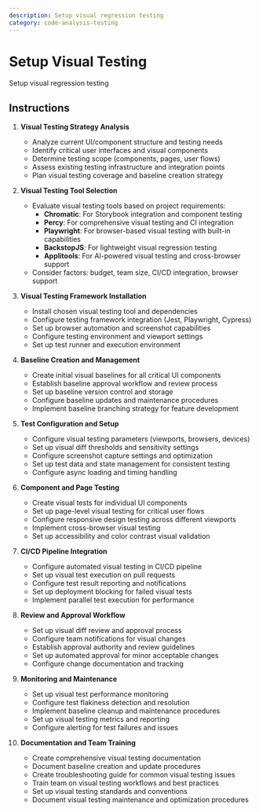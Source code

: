 ```yaml
---
description: Setup visual regression testing
category: code-analysis-testing
---
```


# Setup Visual Testing

Setup visual regression testing

## Instructions

1. **Visual Testing Strategy Analysis**
   - Analyze current UI/component structure and testing needs
   - Identify critical user interfaces and visual components
   - Determine testing scope (components, pages, user flows)
   - Assess existing testing infrastructure and integration points
   - Plan visual testing coverage and baseline creation strategy

2. **Visual Testing Tool Selection**
   - Evaluate visual testing tools based on project requirements:
     - **Chromatic**: For Storybook integration and component testing
     - **Percy**: For comprehensive visual testing and CI integration
     - **Playwright**: For browser-based visual testing with built-in capabilities
     - **BackstopJS**: For lightweight visual regression testing
     - **Applitools**: For AI-powered visual testing and cross-browser support
   - Consider factors: budget, team size, CI/CD integration, browser support

3. **Visual Testing Framework Installation**
   - Install chosen visual testing tool and dependencies
   - Configure testing framework integration (Jest, Playwright, Cypress)
   - Set up browser automation and screenshot capabilities
   - Configure testing environment and viewport settings
   - Set up test runner and execution environment

4. **Baseline Creation and Management**
   - Create initial visual baselines for all critical UI components
   - Establish baseline approval workflow and review process
   - Set up baseline version control and storage
   - Configure baseline updates and maintenance procedures
   - Implement baseline branching strategy for feature development

5. **Test Configuration and Setup**
   - Configure visual testing parameters (viewports, browsers, devices)
   - Set up visual diff thresholds and sensitivity settings
   - Configure screenshot capture settings and optimization
   - Set up test data and state management for consistent testing
   - Configure async loading and timing handling

6. **Component and Page Testing**
   - Create visual tests for individual UI components
   - Set up page-level visual testing for critical user flows
   - Configure responsive design testing across different viewports
   - Implement cross-browser visual testing
   - Set up accessibility and color contrast visual validation

7. **CI/CD Pipeline Integration**
   - Configure automated visual testing in CI/CD pipeline
   - Set up visual test execution on pull requests
   - Configure test result reporting and notifications
   - Set up deployment blocking for failed visual tests
   - Implement parallel test execution for performance

8. **Review and Approval Workflow**
   - Set up visual diff review and approval process
   - Configure team notifications for visual changes
   - Establish approval authority and review guidelines
   - Set up automated approval for minor acceptable changes
   - Configure change documentation and tracking

9. **Monitoring and Maintenance**
   - Set up visual test performance monitoring
   - Configure test flakiness detection and resolution
   - Implement baseline cleanup and maintenance procedures
   - Set up visual testing metrics and reporting
   - Configure alerting for test failures and issues

10. **Documentation and Team Training**
    - Create comprehensive visual testing documentation
    - Document baseline creation and update procedures
    - Create troubleshooting guide for common visual testing issues
    - Train team on visual testing workflows and best practices
    - Set up visual testing standards and conventions
    - Document visual testing maintenance and optimization procedures
